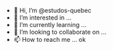 - 👋 Hi, I’m @estudos-quebec
- 👀 I’m interested in ...
- 🌱 I’m currently learning ...
- 💞️ I’m looking to collaborate on ...
- 📫 How to reach me ...
ok
<!---
estudos-quebec/estudos-quebec is a ✨ special ✨ repository because its `README.md` (this file) appears on your GitHub profile.
You can click the Preview link to take a look at your changes.
--->
